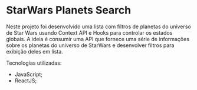 # StarWars Planets Search

Neste projeto foi desenvolvido uma lista com filtros de planetas do universo de Star Wars usando Context API e Hooks para controlar os estados globais.
A ideia é consumir uma API que fornece uma série de informações sobre os planetas do universo de StarWars e desenvolver filtros para exibição deles em lista.

Tecnologias utilizadas:
- JavaScript;
- ReactJS;
